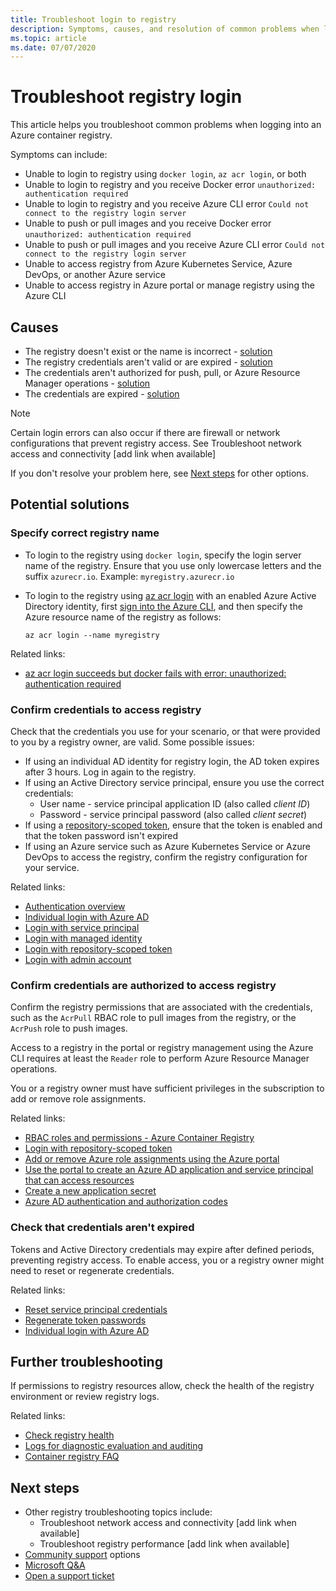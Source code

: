 ```yaml
---
title: Troubleshoot login to registry
description: Symptoms, causes, and resolution of common problems when logging into an Azure container registry
ms.topic: article
ms.date: 07/07/2020
---
```


# Troubleshoot registry login

This article helps you troubleshoot common problems when logging into an Azure container registry. 

Symptoms can include:

* Unable to login to registry using `docker login`, `az acr login`, or both
* Unable to login to registry and you receive Docker error `unauthorized: authentication required`
* Unable to login to registry and you receive Azure CLI error `Could not connect to the registry login server`
* Unable to push or pull images and you receive Docker error `unauthorized: authentication required`
* Unable to push or pull images and you receive Azure CLI error `Could not connect to the registry login server`
* Unable to access registry from Azure Kubernetes Service, Azure DevOps, or another Azure service
* Unable to access registry in Azure portal or manage registry using the Azure CLI

## Causes

* The registry doesn't exist or the name is incorrect - [solution](#specify-correct-registry-name)
* The registry credentials aren't valid or are expired - [solution](#confirm-credentials-to-access-registry)
* The credentials aren't authorized for push, pull, or Azure Resource Manager operations - [solution](#confirm-credentials-are-authorized-to-access-registry)
* The credentials are expired - [solution](#check-that-credentials-arent-expired)

> [!NOTE]
> Certain login errors can also occur if there are firewall or network configurations that prevent registry access. See Troubleshoot network access and connectivity [add link when available]

If you don't resolve your problem here, see [Next steps](#next-steps) for other options.

## Potential solutions

### Specify correct registry name

* To login to the registry using `docker login`, specify the login server name of the registry. Ensure that you use only lowercase letters and the suffix `azurecr.io`. Example: `myregistry.azurecr.io`
* To login to the registry using [az acr login](/cli/azure/acr#az-acr-login) with an enabled Azure Active Directory identity, first [sign into the Azure CLI](/cli/azure/authenticate-azure-cli), and then specify the Azure resource name of the registry as follows:

  ```azurecli
  az acr login --name myregistry
  ```

Related links:

* [az acr login succeeds but docker fails with error: unauthorized: authentication required](container-registry-faq.md#az-acr-login-succeeds-but-docker-fails-with-error-unauthorized-authentication-required )

### Confirm credentials to access registry

Check that the credentials you use for your scenario, or that were provided to you by a registry owner, are valid. Some possible issues:

* If using an individual AD identity for registry login, the AD token expires after 3 hours. Log in again to the registry. 
* If using an Active Directory service principal, ensure you use the correct credentials:
  * User name - service principal application ID (also called *client ID*)
  * Password - service principal password (also called *client secret*)
* If using a [repository-scoped token](container-registry-repository-scoped-permissions.md), ensure that the token is enabled and that the token password isn't expired
* If using an Azure service such as Azure Kubernetes Service or Azure DevOps to access the registry, confirm the registry configuration for your service.

Related links:

* [Authentication overview](container-registry-authentication.md#authentication-options)
* [Individual login with Azure AD](container-registry-authentication.md#individual-login-with-azure-ad)
* [Login with service principal](container-registry-auth-service-principal.md)
* [Login with managed identity](container-registry-authentication-managed-identity.md)
* [Login with repository-scoped token](container-registry-repository-scoped-permissions.md)
* [Login with admin account](container-registry-authentication.md#admin-account)

### Confirm credentials are authorized to access registry

Confirm the registry permissions that are associated with the credentials, such as the `AcrPull` RBAC role to pull images from the registry, or the `AcrPush` role to push images. 

Access to a registry in the portal or registry management using the Azure CLI requires at least the `Reader` role to perform Azure Resource Manager operations.

You or a registry owner must have sufficient privileges in the subscription to add or remove role assignments.

Related links:

* [RBAC roles and permissions - Azure Container Registry](container-registry-roles.md)
* [Login with repository-scoped token](container-registry-repository-scoped-permissions.md)
* [Add or remove Azure role assignments using the Azure portal](../role-based-access-control/role-assignments-portal.md)
* [Use the portal to create an Azure AD application and service principal that can access resources](../active-directory/develop/howto-create-service-principal-portal.md)
* [Create a new application secret](../active-directory/develop/howto-create-service-principal-portal.md#create-a-new-application-secret)
* [Azure AD authentication and authorization codes](../active-directory/develop/reference-aadsts-error-codes.md)

### Check that credentials aren't expired

Tokens and Active Directory credentials may expire after defined periods, preventing registry access. To enable access, you or a registry owner might need to reset or regenerate credentials.

Related links:

* [Reset service principal credentials](/cli/azure/ad/sp/credential#az-ad-sp-credential-reset)
* [Regenerate token passwords](container-registry-repository-scoped-permissions.md#regenerate-token-passwords)
* [Individual login with Azure AD](container-registry-authentication.md#individual-login-with-azure-ad)

## Further troubleshooting

If permissions to registry resources allow, check the health of the registry environment or review registry logs.

Related links:

* [Check registry health](container-registry-check-health.md)
* [Logs for diagnostic evaluation and auditing](container-registry-diagnostics-audit-logs.md)
* [Container registry FAQ](container-registry-faq.md)

## Next steps

* Other registry troubleshooting topics include:
  * Troubleshoot network access and connectivity [add link when available]
  * Troubleshoot registry performance [add link when available]
* [Community support](https://azure.microsoft.com/support/community/) options
* [Microsoft Q&A](https://docs.microsoft.com/answers/products/)
* [Open a support ticket](https://azure.microsoft.com/support/create-ticket/)


